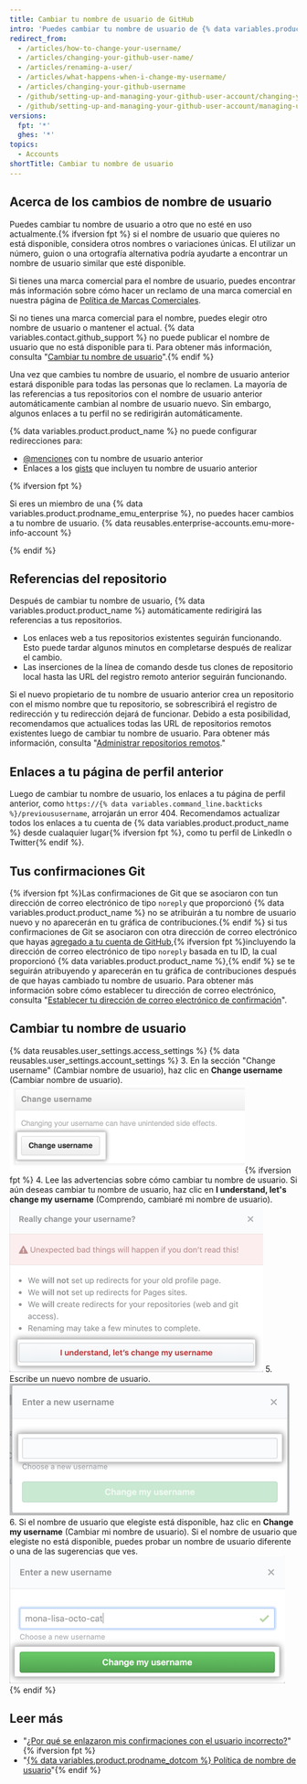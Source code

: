 ```yaml
---
title: Cambiar tu nombre de usuario de GitHub
intro: 'Puedes cambiar tu nombre de usuario de {% data variables.product.product_name %} en cualquier momento.'
redirect_from:
  - /articles/how-to-change-your-username/
  - /articles/changing-your-github-user-name/
  - /articles/renaming-a-user/
  - /articles/what-happens-when-i-change-my-username/
  - /articles/changing-your-github-username
  - /github/setting-up-and-managing-your-github-user-account/changing-your-github-username
  - /github/setting-up-and-managing-your-github-user-account/managing-user-account-settings/changing-your-github-username
versions:
  fpt: '*'
  ghes: '*'
topics:
  - Accounts
shortTitle: Cambiar tu nombre de usuario
---
```


## Acerca de los cambios de nombre de usuario

Puedes cambiar tu nombre de usuario a otro que no esté en uso actualmente.{% ifversion fpt %} si el nombre de usuario que quieres no está disponible, considera otros nombres o variaciones únicas. El utilizar un número, guion o una ortografía alternativa podría ayudarte a encontrar un nombre de usuario similar que esté disponible.

Si tienes una marca comercial para el nombre de usuario, puedes encontrar más información sobre cómo hacer un reclamo de una marca comercial en nuestra página de [Política de Marcas Comerciales](/articles/github-trademark-policy/).

Si no tienes una marca comercial para el nombre, puedes elegir otro nombre de usuario o mantener el actual. {% data variables.contact.github_support %} no puede publicar el nombre de usuario que no está disponible para ti. Para obtener más información, consulta "[Cambiar tu nombre de usuario](#changing-your-username)".{% endif %}

Una vez que cambies tu nombre de usuario, el nombre de usuario anterior estará disponible para todas las personas que lo reclamen. La mayoría de las referencias a tus repositorios con el nombre de usuario anterior automáticamente cambian al nombre de usuario nuevo. Sin embargo, algunos enlaces a tu perfil no se redirigirán automáticamente.

{% data variables.product.product_name %} no puede configurar redirecciones para:
- [@menciones](/articles/basic-writing-and-formatting-syntax/#mentioning-people-and-teams) con tu nombre de usuario anterior
- Enlaces a los [gists](/articles/creating-gists) que incluyen tu nombre de usuario anterior

{% ifversion fpt %}

Si eres un miembro de una {% data variables.product.prodname_emu_enterprise %}, no puedes hacer cambios a tu nombre de usuario. {% data reusables.enterprise-accounts.emu-more-info-account %}

{% endif %}

## Referencias del repositorio

Después de cambiar tu nombre de usuario, {% data variables.product.product_name %} automáticamente redirigirá las referencias a tus repositorios.
- Los enlaces web a tus repositorios existentes seguirán funcionando. Esto puede tardar algunos minutos en completarse después de realizar el cambio.
- Las inserciones de la línea de comando desde tus clones de repositorio local hasta las URL del registro remoto anterior seguirán funcionando.

Si el nuevo propietario de tu nombre de usuario anterior crea un repositorio con el mismo nombre que tu repositorio, se sobrescribirá el registro de redirección y tu redirección dejará de funcionar. Debido a esta posibilidad, recomendamos que actualices todas las URL de repositorios remotos existentes luego de cambiar tu nombre de usuario. Para obtener más información, consulta "[Administrar repositorios remotos](/github/getting-started-with-github/managing-remote-repositories)."

## Enlaces a tu página de perfil anterior

Luego de cambiar tu nombre de usuario, los enlaces a tu página de perfil anterior, como `https://{% data variables.command_line.backticks %}/previoususername`, arrojarán un error 404. Recomendamos actualizar todos los enlaces a tu cuenta de {% data variables.product.product_name %} desde cualaquier lugar{% ifversion fpt %}, como tu perfil de LinkedIn o Twitter{% endif %}.

## Tus confirmaciones Git

{% ifversion fpt %}Las confirmaciones de Git que se asociaron con tun dirección de correo electrónico de tipo `noreply` que proporcionó {% data variables.product.product_name %} no se atribuirán a tu nombre de usuario nuevo y no aparecerán en tu gráfica de contribuciones.{% endif %} si tus confirmaciones de Git se asociaron con otra dirección de correo electrónico que hayas [agregado a tu cuenta de GitHub](/articles/adding-an-email-address-to-your-github-account),{% ifversion fpt %}incluyendo la dirección de correo electrónico de tipo `noreply` basada en tu ID, la cual proporcionó {% data variables.product.product_name %},{% endif %} se te seguirán atribuyendo y aparecerán en tu gráfica de contribuciones después de que hayas cambiado tu nombre de usuario. Para obtener más información sobre cómo establecer tu dirección de correo electrónico, consulta "[Establecer tu dirección de correo electrónico de confirmación](/articles/setting-your-commit-email-address)".

## Cambiar tu nombre de usuario

{% data reusables.user_settings.access_settings %}
{% data reusables.user_settings.account_settings %}
3. En la sección "Change username" (Cambiar nombre de usuario), haz clic en **Change username** (Cambiar nombre de usuario). ![Change Username button](/assets/images/help/settings/settings-change-username.png){% ifversion fpt %}
4. Lee las advertencias sobre cómo cambiar tu nombre de usuario. Si aún deseas cambiar tu nombre de usuario, haz clic en **I understand, let's change my username** (Comprendo, cambiaré mi nombre de usuario). ![Cambiar botón Username warning (Advertencia de nombre de usuario)](/assets/images/help/settings/settings-change-username-warning-button.png)
5. Escribe un nuevo nombre de usuario. ![Campo New username (Nuevo nombre de usuario)](/assets/images/help/settings/settings-change-username-enter-new-username.png)
6. Si el nombre de usuario que elegiste está disponible, haz clic en **Change my username** (Cambiar mi nombre de usuario). Si el nombre de usuario que elegiste no está disponible, puedes probar un nombre de usuario diferente o una de las sugerencias que ves. ![Cambiar botón Username warning (Advertencia de nombre de usuario)](/assets/images/help/settings/settings-change-my-username-button.png)
{% endif %}

## Leer más

- "[¿Por qué se enlazaron mis confirmaciones con el usuario incorrecto?](/articles/why-are-my-commits-linked-to-the-wrong-user)"{% ifversion fpt %}
- "[{% data variables.product.prodname_dotcom %} Política de nombre de usuario](/articles/github-username-policy)"{% endif %}
